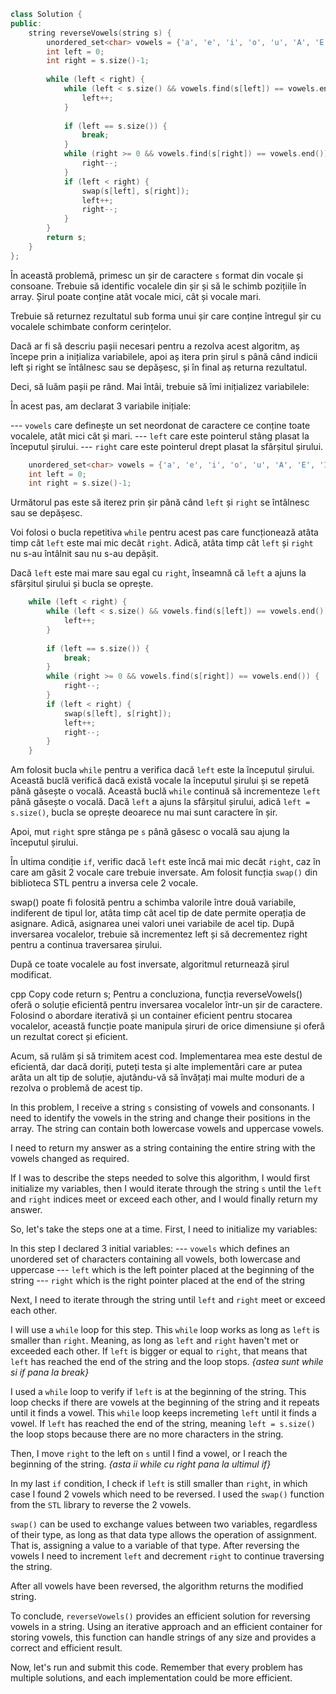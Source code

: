 ```c++
class Solution {
public:
    string reverseVowels(string s) {
        unordered_set<char> vowels = {'a', 'e', 'i', 'o', 'u', 'A', 'E', 'I', 'O', 'U'};
        int left = 0;
        int right = s.size()-1;
        
        while (left < right) {
            while (left < s.size() && vowels.find(s[left]) == vowels.end()) {
                left++;
            }
           
            if (left == s.size()) {
                break;
            }
            while (right >= 0 && vowels.find(s[right]) == vowels.end()) {
                right--;
            }
            if (left < right) { 
                swap(s[left], s[right]);
                left++;
                right--;
            }
        }
        return s;
    }
};
```
În această problemă, primesc un șir de caractere `s` format din vocale și consoane. Trebuie să identific vocalele din șir și să le schimb pozițiile în array. Șirul poate conține atât vocale mici, cât și vocale mari.

Trebuie să returnez rezultatul sub forma unui șir care conține întregul șir cu vocalele schimbate conform cerințelor.

Dacă ar fi să descriu pașii necesari pentru a rezolva acest algoritm, aș începe prin a inițializa variabilele, apoi aș itera prin șirul s până când indicii left și right se întâlnesc sau se depășesc, și în final aș returna rezultatul.

Deci, să luăm pașii pe rând.
Mai întâi, trebuie să îmi inițializez variabilele:

În acest pas, am declarat 3 variabile inițiale:

--- `vowels` care definește un set neordonat de caractere ce conține toate vocalele, atât mici cât și mari.
--- `left` care este pointerul stâng plasat la începutul șirului.
--- `right` care este pointerul drept plasat la sfârșitul șirului.

```cpp
    unordered_set<char> vowels = {'a', 'e', 'i', 'o', 'u', 'A', 'E', 'I', 'O', 'U'};
    int left = 0;
    int right = s.size()-1;
```
Următorul pas este să iterez prin șir până când `left` și `right` se întâlnesc sau se depășesc.

Voi folosi o bucla repetitiva `while` pentru acest pas care funcționează atâta timp cât `left` este mai mic decât `right`. Adică, atâta timp cât `left` și `right` nu s-au întâlnit sau nu s-au depășit.

Dacă `left` este mai mare sau egal cu `right`, înseamnă că `left` a ajuns la sfârșitul șirului și bucla se oprește.

```cpp
    while (left < right) {
        while (left < s.size() && vowels.find(s[left]) == vowels.end()) {
            left++;
        }
        
        if (left == s.size()) {
            break;
        }
        while (right >= 0 && vowels.find(s[right]) == vowels.end()) {
            right--;
        }
        if (left < right) { 
            swap(s[left], s[right]);
            left++;
            right--;
        }
    }

```

Am folosit bucla `while` pentru a verifica dacă `left` este la începutul șirului. Această buclă verifică dacă există vocale la începutul șirului și se repetă până găsește o vocală. Această buclă `while` continuă să incrementeze `left` până găsește o vocală.
Dacă `left` a ajuns la sfârșitul șirului, adică `left = s.size()`, bucla se oprește deoarece nu mai sunt caractere în șir.

Apoi, mut `right` spre stânga pe `s` până găsesc o vocală sau ajung la începutul șirului.

În ultima condiție `if`, verific dacă `left` este încă mai mic decât `right`, caz în care am găsit 2 vocale care trebuie inversate. Am folosit funcția `swap()` din biblioteca STL pentru a inversa cele 2 vocale.

swap() poate fi folosită pentru a schimba valorile între două variabile, indiferent de tipul lor, atâta timp cât acel tip de date permite operația de asignare. Adică, asignarea unei valori unei variabile de acel tip.
După inversarea vocalelor, trebuie să incrementez left și să decrementez right pentru a continua traversarea șirului.

După ce toate vocalele au fost inversate, algoritmul returnează șirul modificat.

cpp
Copy code
return s;
Pentru a concluziona, funcția reverseVowels() oferă o soluție eficientă pentru inversarea vocalelor într-un șir de caractere. Folosind o abordare iterativă și un container eficient pentru stocarea vocalelor, această funcție poate manipula șiruri de orice dimensiune și oferă un rezultat corect și eficient.

Acum, să rulăm și să trimitem acest cod. Implementarea mea este destul de eficientă, dar dacă doriți, puteți testa și alte implementări care ar putea arăta un alt tip de soluție, ajutându-vă să învățați mai multe moduri de a rezolva o problemă de acest tip.


In this problem, I receive a string `s` consisting of vowels and consonants. I need to identify the vowels in the string and change their positions in the array. The string can contain both lowercase vowels and uppercase vowels.

I need to return my answer as a string containing the entire string with the vowels changed as required.

If I was to describe the steps needed to solve this algorithm, I would first initialize my variables, then I would iterate through the string `s` until the `left` and `right` indices meet or exceed each other, and I would finally return my answer.

So, let's take the steps one at a time.
First, I need to initialize my variables:

In this step I declared 3 initial variables:
--- `vowels` which defines an unordered set of characters containing all vowels, both lowercase and uppercase
--- `left` which is the left pointer placed at the beginning of the string
--- `right` which is the right pointer placed at the end of the string

Next, I need to iterate through the string until `left` and `right` meet or exceed each other.

I will use a `while` loop for this step. This `while` loop works as long as `left` is smaller than `right`. Meaning, as long as `left` and `right` haven't met or exceeded each other.
If `left` is bigger or equal to `right`, that means that `left` has reached the end of the string and the loop stops. *{astea sunt while si if pana la break}*

I used a `while` loop to verify if `left` is at the beginning of the string. This loop checks if there are vowels at the beginning of the string and it repeats until it finds a vowel. This `while` loop keeps incremeting `left` until it finds a vowel.
If `left` has reached the end of the string, meaning `left = s.size()` the loop stops because there are no more characters in the string.

Then, I move `right` to the left on `s` until I find a vowel, or I reach the beginning of the string. *{asta ii while cu right pana la ultimul if}*

In my last `if` condition, I check if `left` is still smaller than `right`, in which case I found 2 vowels which need to be reversed. I used the `swap()` function from the `STL` library to reverse the 2 vowels. 

`swap()` can be used to exchange values between two variables, regardless of their type, as long as that data type allows the operation of assignment. That is, assigning a value to a variable of that type.
After reversing the vowels I need to increment `left` and decrement `right` to continue traversing the string.

After all vowels have been reversed, the algorithm returns the modified string.

To conclude, `reverseVowels()` provides an efficient solution for reversing vowels in a string. Using an iterative approach and an efficient container for storing vowels, this function can handle strings of any size and provides a correct and efficient result.

Now, let's run and submit this code. Remember that every problem has multiple solutions, and each implementation could be more efficient.
